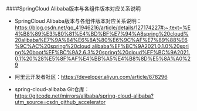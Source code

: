 ####SpringCloud Alibaba版本与各组件版本对应关系说明
- SpringCloud Alibaba版本与各组件版本对应关系说明：https://blog.csdn.net/qq_41946216/article/details/127174227#:~:text=%E4%B8%89%E3%80%81%E4%BD%BF%E7%94%A8spring%20cloud%20alibaba%E7%9A%84%E6%8A%80%E6%9C%AF%E7%89%88%E6%9C%AC%20spring%20cloud,alibaba%EF%BC%9A2021.0.1.0%20spring%20boot%EF%BC%9A2.6.3%20spring%20cloud%EF%BC%9A2021.0.1%20%28%E5%8F%AF%E4%BB%A5%E4%B8%8D%E5%8A%A0%29    

- 阿里云开发者社区：https://developer.aliyun.com/article/878296
- spring-cloud-alibaba Git仓库：https://gitcode.net/mirrors/alibaba/spring-cloud-alibaba?utm_source=csdn_github_accelerator
